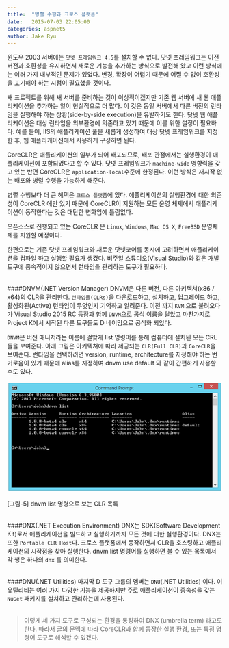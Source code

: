 ```yaml
---
title:  "병렬 수행과 크로스 플랫폼"
date:   2015-07-03 22:05:00
categories: aspnet5
author: Jake Ryu
---
```


윈도우 2003 서버에는 `닷넷 프레임워크 4.5`를 설치할 수 없다. 닷넷 프레임워크는 이전 버전과 호환성을 유지하면서 새로운 기능을 추가하는 방식으로 발전해 왔고 이런 방식에는 여러 가지 내부적인 문제가 있었다. 변경, 확장이 어렵기 때문에 어쩔 수 없이 호환성을 포기해야 하는 시점이 필요했을 것이다.

새 프로젝트를 위해 새 서버를 준비하는 것이 이상적이겠지만 기존 웹 서버에 새 웹 애플리케이션을 추가하는 일이 현실적으로 더 많다. 이 것은 동일 서버에서 다른 버전의 런타임을 실행해야 하는 상황(side-by-side execution)을 유발하기도 한다. 닷넷 웹 애플리케이션은 대상 런타임을 외부환경에 의존하고 있기 때문에 이를 위한 설정이 필요하다. 예를 들어, IIS의 애플리케이션 풀을 새롭게 생성하여 대상 닷넷 프레임워크를 지정한 후, 웹 애플리케이션에서 사용하게 구성하면 된다.

CoreCLR은 애플리케이션의 일부가 되어 배포되므로, 배포 관점에서는 실행환경이 애플리케이션에 포함되었다고 할 수 있다. 닷넷 프레임워크가 `machine-wide` 영향력을 갖고 있는 반면 CoreCLR은 `application-local`수준에 한정된다. 이런 방식은 재시작 없는 배포와 병렬 수행을 가능하게 해준다.

병렬 수행보다 더 큰 혜택은 `크로스 플랫폼`에 있다. 애플리케이션의 실행환경에 대한 의존성이 CoreCLR 에만 있기 때문에 CoreCLR이 지원하는 모든 운영 체제에서 애플리케이션이 동작한다는 것은 대단한 변화임에 틀림없다.

오픈소스로 진행되고 있는 CoreCLR 은 `Linux`, `Windows`, `Mac OS X`, `FreeBSD` 운영체제를 지원할 예정이다. 

한편으로는 기존 닷넷 프레임워크와 새로운 닷넷코어를 동시에 고려하면서 애플리케이션을 컴파일 하고 실행할 필요가 생겼다. 비주얼 스튜디오(Visual Studio)와 같은 개발 도구에 종속적이지 않으면서 런타임을 관리하는 도구가 필요하다.<br /><br />


####DNVM(.NET Version Manager)
DNVM은 다른 버전, 다른 아키텍쳐(x86 / x64)의 CLR을 관리한다. `런타임들(CLRs)`을 다운로드하고, 설치하고, 업그레이드 하고, 활성화된(Active) 런타임이 무엇인지 기억하고 알려준다. 이전 까지 `KVM` 으로 불려오다가 Visual Studio 2015 RC 등장과 함께 `DNVM`으로 공식 이름을 달았고 마찬가지로 Project K에서 시작된 다른 도구들도 D 네이밍으로 공식화 되었다. 

`DNVM`은 버전 매니저라는 이름에 걸맞게 list 명령어를 통해 컴퓨터에 설치된 모든 CRL들을 보여준다. 아래 그림은 아키텍쳐에 따라 제공되는 `CLR(Full CLR)`과 `CoreCLR`을 보여준다. 런타임을 선택하려면 version, runtime, architecture를 지정해야 하는 번거로움이 있기 때문에 alias를 지정하여 dnvm use default 와 같이 간편하게 사용할 수도 있다.

![dnvm list 명령으로 보는CLR 목록](/assets/aspnet5/dnvm-list.png)

[그림-5] dnvm list 명령으로 보는 CLR 목록<br /><br />

####DNX(.NET Execution Environment)
DNX는 SDK(Software Development Kit)로서 애플리케이션을 빌드하고 실행하기까지 모든 것에 대한 실행환경이다. DNX는 또한 `Portable CLR Host`다. 크로스 플랫폼에서 동작하면서 CLR을 호스팅하고 애플리케이션의 시작점을 찾아 실행한다. dnvm list 명령어를 실행하면 볼 수 있는 목록에서 각 행은 하나의 `dnx` 를 의미한다.<br /><br />

####DNU(.NET Utilities)
마지막 D 도구 그룹의 멤버는 `DNU`(.NET Utilities) 이다. 이 유틸리티는 여러 가지 다양한 기능을 제공하지만 주로 애플리케이션이 종속성을 갖는 `NuGet` 패키지를 설치하고 관리하는데 사용된다. <br /><br />

>이렇게 세 가지 도구로 구성되는 환경을 통칭하여 DNX (umbrella term) 라고도 한다. 따라서 글의 문맥에 따라 CoreCLR과 함께 등장한 실행 환경, 또는 특정 명령어 도구로 해석할 수 있겠다.

